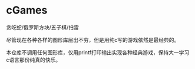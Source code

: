 # cGames
贪吃蛇/俄罗斯方块/五子棋/扫雷

尽管现在各种各样的图形库层出不穷，但是用纯c写的游戏依然是最经典的。

本仓库不调用任何图形库，仅用printf打印输出实现各种经典游戏，保持大一学习c语言那份纯真的快乐。